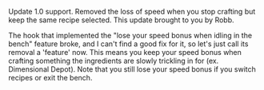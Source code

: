 Update 1.0 support. Removed the loss of speed when you stop crafting but keep the same recipe selected. This update brought to you by Robb.




The hook that implemented the "lose your speed bonus when idling in the bench" feature broke, and I can't find a good fix for it, so let's just call its removal a 'feature' now. This means you keep your speed bonus when crafting something the ingredients are slowly trickling in for (ex. Dimensional Depot). Note that you still lose your speed bonus if you switch recipes or exit the bench.
